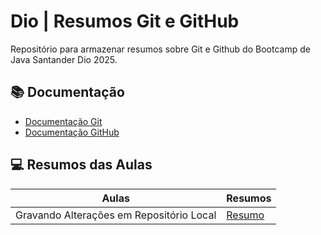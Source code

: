 # Dio | Resumos Git e GitHub

Repositório para armazenar resumos sobre Git e Github
do Bootcamp de Java Santander Dio 2025.

## 📚 Documentação

- [Documentação Git](https://git-scm.com/doc)
- [Documentação GitHub](https://docs.github.com/)

## 💻 Resumos das Aulas

| Aulas | Resumos |
|-------|---------|
|Gravando Alterações em Repositório Local| [Resumo]()|

